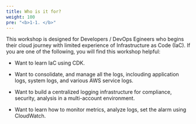 ```yaml
---
title: Who is it for?
weight: 100
pre: "<b>1-1. </b>"
---
```


This workshop is designed for Developers / DevOps Egineers who begins their cloud journey with limited experience of Infrastructure as Code (IaC). If you are one of the following, you will find this workshop helpful:

* Want to learn IaC using CDK.

* Want to consolidate, and manage all the logs, inclouding application logs, system logs, and various AWS service logs.

* Want to build a centralized logging infrastructure for compliance, security, analysis in a multi-account environment.

* Want to learn how to monitor metrics, analyze logs, set the alarm using CloudWatch.




